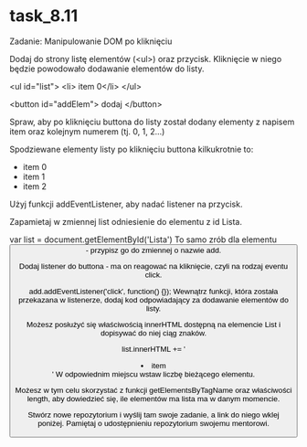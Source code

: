 # task_8.11

Zadanie: Manipulowanie DOM po kliknięciu

Dodaj do strony listę elementów (&lt;ul&gt;) oraz przycisk. Kliknięcie w niego będzie powodowało dodawanie elementów do listy.


<c class="block">&lt;ul id=&quot;list&quot;&gt;
    &lt;li&gt; item 0&lt;/li&gt;
&lt;/ul&gt;</c>

<c classs="block">&lt;button id=&quot;addElem&quot;&gt;
     dodaj
 &lt;/button&gt;</c>
  
Spraw, aby po kliknięciu buttona do listy został dodany elementy z napisem item oraz kolejnym numerem (tj. 0, 1, 2...)

Spodziewane elementy listy po kliknięciu buttona kilkukrotnie to:

<ul id="list">
  <li>item 0</li>
  <li>item 1</li>
  <li>item 2</li>
</ul>
Użyj funkcji addEventListener, aby nadać listener na przycisk.

Zapamietaj w zmiennej list odniesienie do elementu z id Lista.

var list = document.getElementById('Lista')
To samo zrób dla elementu <button> - przypisz go do zmiennej o nazwie add.

Dodaj listener do buttona - ma on reagować na kliknięcie, czyli na rodzaj eventu click.

add.addEventListener('click', function() {});
Wewnątrz funkcji, która została przekazana w listenerze, dodaj kod odpowiadający za dodawanie elementów do listy.

Możesz posłużyć się właściwością innerHTML dostępną na elemencie List i dopisywać do niej ciąg znaków.

list.innerHTML += '<li>item</li>'
W odpowiednim miejscu wstaw liczbę bieżącego elementu.

Możesz w tym celu skorzystać z funkcji getElementsByTagName oraz właściwości length, aby dowiedzieć się, ile elementów ma lista ma w danym momencie.

Stwórz nowe repozytorium i wyślij tam swoje zadanie, a link do niego wklej poniżej. Pamiętaj o udostępnieniu repozytorium swojemu mentorowi.